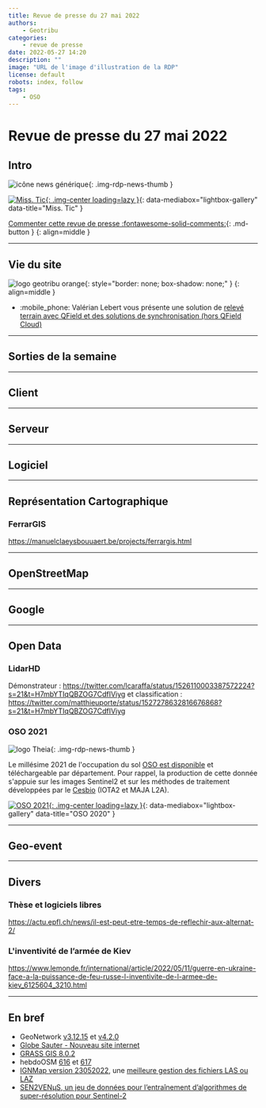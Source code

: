 ```yaml
---
title: Revue de presse du 27 mai 2022
authors:
    - Geotribu
categories:
    - revue de presse
date: 2022-05-27 14:20
description: ""
image: "URL de l'image d'illustration de la RDP"
license: default
robots: index, follow
tags:
    - OSO
---
```


# Revue de presse du 27 mai 2022

## Intro

![icône news générique](https://cdn.geotribu.fr/img/internal/icons-rdp-news/news.png "icône news générique"){: .img-rdp-news-thumb }

[![Miss. Tic](https://cdn.geotribu.fr/img/articles-blog-rdp/capture-ecran/misstic.jpg "Miss. Tic"){: .img-center loading=lazy }](https://cdn.geotribu.fr/img/articles-blog-rdp/capture-ecran/misstic.jpg "Miss. Tic"){: data-mediabox="lightbox-gallery" data-title="Miss. Tic" }

[Commenter cette revue de presse :fontawesome-solid-comments:](#__comments){: .md-button }
{: align=middle }

----

## Vie du site

![logo geotribu orange](https://cdn.geotribu.fr/img/internal/charte/geotribu_logo_rectangle_384x80.png "logo geotribu orange"){: style="border: none; box-shadow: none;" }
{: align=middle }

- :mobile_phone: Valérian Lebert vous présente une solution de [relevé terrain avec QField et des solutions de synchronisation (hors QField Cloud)](/articles/2022/2022-05-24_releve_terrain_qfield/)

----

## Sorties de la semaine

----

## Client

----

## Serveur

----

## Logiciel

----

## Représentation Cartographique

### FerrarGIS

<https://manuelclaeysbouuaert.be/projects/ferrargis.html>

----

## OpenStreetMap

----

## Google

----

## Open Data

### LidarHD

Démonstrateur : <https://twitter.com/lcaraffa/status/1526110003387572224?s=21&t=H7mbYTIqQBZOG7CdfIViyg> et classification : <https://twitter.com/matthieuporte/status/1527278632816676868?s=21&t=H7mbYTIqQBZOG7CdfIViyg>

### OSO 2021

![logo Theia](https://cdn.geotribu.fr/img/logos-icones/entreprises_association/theia.jpg "Logo Theia"){: .img-rdp-news-thumb }

Le millésime 2021 de l'occupation du sol [OSO est disponible](https://theia.cnes.fr/atdistrib/rocket/#/search?startDate=2021-01-01&completionDate=2021-12-31&page=1&collection=OSO&typeOSO=VECTOR&year=2021) et téléchargeable par département. Pour rappel, la production de cette donnée s'appuie sur les images Sentinel2 et sur les méthodes de traitement développées par le [Cesbio](https://www.cesbio.cnrs.fr) (IOTA2 et MAJA L2A).

[![OSO 2021](https://cdn.geotribu.fr/img/articles-blog-rdp/capture-ecran/OSO2021.png "OSO 2021"){: .img-center loading=lazy }](https://cdn.geotribu.fr/img/articles-blog-rdp/capture-ecran/OSO2021.png){: data-mediabox="lightbox-gallery" data-title="OSO 2020" }

----

## Geo-event

----

## Divers

### Thèse et logiciels libres

<https://actu.epfl.ch/news/il-est-peut-etre-temps-de-reflechir-aux-alternat-2/>

### L'inventivité de l’armée de Kiev

<https://www.lemonde.fr/international/article/2022/05/11/guerre-en-ukraine-face-a-la-puissance-de-feu-russe-l-inventivite-de-l-armee-de-kiev_6125604_3210.html>

----

## En bref

- GeoNetwork [v3.12.15](https://github.com/geonetwork/core-geonetwork/releases/tag/3.12.5) et [v4.2.0](https://github.com/geonetwork/core-geonetwork/releases/tag/4.2.0)
- [Globe Sauter - Nouveau site internet](https://twitter.com/globesauter/status/1525135497902817286)
- [GRASS GIS 8.0.2](https://grass.osgeo.org/news/2022_05_12_grass_gis_8_0_2_released/)
- hebdoOSM [616](https://weeklyosm.eu/fr/archives/15576) et [617](https://weeklyosm.eu/fr/archives/15591)
- [IGNMap version 23052022](http://ignmap.ign.fr/spip.php?article96), une [meilleure gestion des fichiers LAS ou LAZ](http://ignmap.ign.fr/spip.php?article95)
- [SEN2VENµS, un jeu de données pour l’entraînement d’algorithmes de super-résolution pour Sentinel-2](https://labo.obs-mip.fr/multitemp/sen2venµs-un-jeu-de-donnee-pour-lentrainement-dalgorithmes-de-super-resolution-pour-sentinel-2/)
